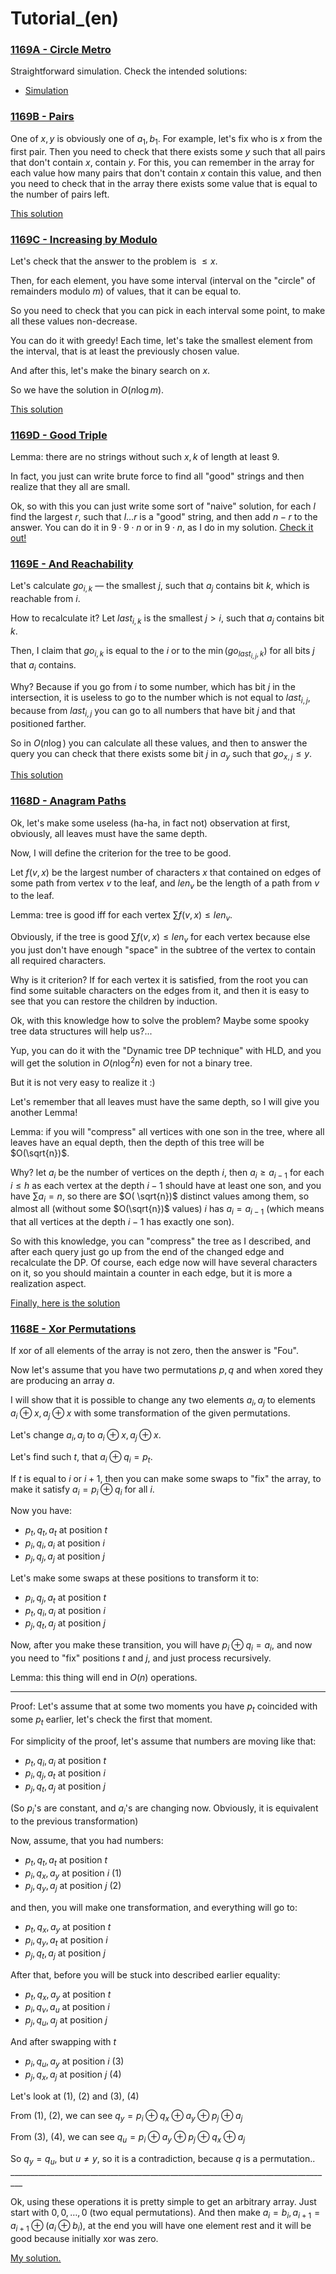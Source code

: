 # Tutorial_(en)


### [1169A - Circle Metro](../problems/A._Circle_Metro.md "Codeforces Round 562 (Div. 2)")

Straightforward simulation. Check the intended solutions:

* [Simulation](https://codeforces.com/https://pastebin.com/UwggLUZK)
 
### [1169B - Pairs](../problems/B._Pairs.md "Codeforces Round 562 (Div. 2)")

One of $x,y$ is obviously one of $a_1, b_1$. For example, let's fix who is $x$ from the first pair. Then you need to check that there exists some $y$ such that all pairs that don't contain $x$, contain $y$. For this, you can remember in the array for each value how many pairs that don't contain $x$ contain this value, and then you need to check that in the array there exists some value that is equal to the number of pairs left.

[This solution](https://codeforces.com/https://pastebin.com/KPM3yBCa)

 
### [1169C - Increasing by Modulo](https://codeforces.com/contest/1169/problem/C "Codeforces Round 562 (Div. 2)")

Let's check that the answer to the problem is $\leq x$.

Then, for each element, you have some interval (interval on the "circle" of remainders modulo $m$) of values, that it can be equal to.

So you need to check that you can pick in each interval some point, to make all these values non-decrease.

You can do it with greedy! Each time, let's take the smallest element from the interval, that is at least the previously chosen value.

And after this, let's make the binary search on $x$.

So we have the solution in $O(n \log m)$.

[This solution](https://codeforces.com/https://pastebin.com/dDf2JKNd)

 
### [1169D - Good Triple](https://codeforces.com/contest/1169/problem/D "Codeforces Round 562 (Div. 2)")

Lemma: there are no strings without such $x,k$ of length at least 9.

In fact, you just can write brute force to find all "good" strings and then realize that they all are small.

Ok, so with this you can just write some sort of "naive" solution, for each $l$ find the largest $r$, such that $l \ldots r$ is a "good" string, and then add $n - r$ to the answer. You can do it in $9 \cdot 9 \cdot n$ or in $9 \cdot n$, as I do in my solution. [Check it out!](https://codeforces.com/https://pastebin.com/ZJA8Y8Z5)

 
### [1169E - And Reachability](https://codeforces.com/contest/1169/problem/E "Codeforces Round 562 (Div. 2)")

Let's calculate $go_{i, k}$ — the smallest $j$, such that $a_j$ contains bit $k$, which is reachable from $i$.

How to recalculate it? Let $last_{i,k}$ is the smallest $j > i$, such that $a_j$ contains bit $k$.

Then, I claim that $go_{i,k}$ is equal to the $i$ or to the $\min{(go_{last_{i,j},k})}$ for all bits $j$ that $a_i$ contains. 

Why? Because if you go from $i$ to some number, which has bit $j$ in the intersection, it is useless to go to the number which is not equal to $last_{i,j}$, because from $last_{i,j}$ you can go to all numbers that have bit $j$ and that positioned farther.

So in $O(n \log )$ you can calculate all these values, and then to answer the query you can check that there exists some bit $j$ in $a_y$ such that $go_{x, j} \leq y$.

[This solution](https://codeforces.com/https://pastebin.com/QbQa3x4V)

 
### [1168D - Anagram Paths](https://codeforces.com/contest/1168/problem/D "Codeforces Round 562 (Div. 1)")

Ok, let's make some useless (ha-ha, in fact not) observation at first, obviously, all leaves must have the same depth.

Now, I will define the criterion for the tree to be good.

Let $f(v,x)$ be the largest number of characters $x$ that contained on edges of some path from vertex $v$ to the leaf, and $len_v$ be the length of a path from $v$ to the leaf.

Lemma: tree is good iff for each vertex $\sum{f(v,x)} \leq len_v$.

Obviously, if the tree is good $\sum{f(v,x)} \leq len_v$ for each vertex because else you just don't have enough "space" in the subtree of the vertex to contain all required characters.

Why is it criterion? If for each vertex it is satisfied, from the root you can find some suitable characters on the edges from it, and then it is easy to see that you can restore the children by induction.

Ok, with this knowledge how to solve the problem? Maybe some spooky tree data structures will help us?... 

Yup, you can do it with the "Dynamic tree DP technique" with HLD, and you will get the solution in $O(n \log^2 n)$ even for not a binary tree.

But it is not very easy to realize it :)

Let's remember that all leaves must have the same depth, so I will give you another Lemma!

Lemma: if you will "compress" all vertices with one son in the tree, where all leaves have an equal depth, then the depth of this tree will be $O(\sqrt{n})$.

Why? let $a_i$ be the number of vertices on the depth $i$, then $a_i \geq a_{i-1}$ for each $i \leq h$ as each vertex at the depth $i-1$ should have at least one son, and you have $\sum{a_i}=n$, so there are $O( \sqrt{n})$ distinct values among them, so almost all (without some $O(\sqrt{n})$ values) $i$ has $a_i = a_{i-1}$ (which means that all vertices at the depth $i-1$ has exactly one son).

So with this knowledge, you can "compress" the tree as I described, and after each query just go up from the end of the changed edge and recalculate the DP. Of course, each edge now will have several characters on it, so you should maintain a counter in each edge, but it is more a realization aspect.

[Finally, here is the solution](https://codeforces.com/https://pastebin.com/5bwnF7En)

 
### [1168E - Xor Permutations](https://codeforces.com/contest/1168/problem/E "Codeforces Round 562 (Div. 1)")

If xor of all elements of the array is not zero, then the answer is "Fou".

Now let's assume that you have two permutations $p,q$ and when xored they are producing an array $a$.

I will show that it is possible to change any two elements $a_i, a_j$ to elements $a_i \oplus x, a_j \oplus x$ with some transformation of the given permutations. 

Let's change $a_i, a_j$ to $a_i \oplus x, a_j \oplus x$.

Let's find such $t$, that $a_i \oplus q_i = p_t$.

If $t$ is equal to $i$ or $i+1$, then you can make some swaps to "fix" the array, to make it satisfy $a_i = p_i \oplus q_i$ for all $i$.

Now you have:

* $p_t, q_t, a_t$ at position $t$
* $p_i, q_i, a_i$ at position $i$
* $p_j, q_j, a_j$ at position $j$

Let's make some swaps at these positions to transform it to:

* $p_i, q_j, a_t$ at position $t$
* $p_t, q_i, a_i$ at position $i$
* $p_j, q_t, a_j$ at position $j$

Now, after you make these transition, you will have $p_i \oplus q_i = a_i$, and now you need to "fix" positions $t$ and $j$, and just process recursively.

Lemma: this thing will end in $O(n)$ operations.

______________________________________________________________________________________

Proof: Let's assume that at some two moments you have $p_t$ coincided with some $p_t$ earlier, let's check the first that moment.

For simplicity of the proof, let's assume that numbers are moving like that:

* $p_t, q_i, a_i$ at position $t$
* $p_i, q_j, a_t$ at position $i$
* $p_j, q_t, a_j$ at position $j$

(So $p_i$'s are constant, and $a_i$'s are changing now. Obviously, it is equivalent to the previous transformation)

Now, assume, that you had numbers:

* $p_t, q_t, a_t$ at position $t$
* $p_i, q_x, a_y$ at position $i$ (1)
* $p_j, q_y, a_j$ at position $j$ (2)

and then, you will make one transformation, and everything will go to:

* $p_t, q_x, a_y$ at position $t$
* $p_i, q_y, a_t$ at position $i$
* $p_j, q_t, a_j$ at position $j$

After that, before you will be stuck into described earlier equality:

* $p_t, q_x, a_y$ at position $t$
* $p_i, q_v, a_u$ at position $i$
* $p_j, q_u, a_j$ at position $j$

And after swapping with $t$

* $p_i, q_u, a_y$ at position $i$ (3)
* $p_j, q_x, a_j$ at position $j$ (4)

Let's look at (1), (2) and (3), (4)

From (1), (2), we can see $q_y = p_i \oplus q_x \oplus a_y \oplus p_j \oplus a_j$

From (3), (4), we can see $q_u = p_i \oplus a_y \oplus p_j \oplus q_x \oplus a_j$

So $q_y = q_u$, but $u \neq y$, so it is a contradiction, because $q$ is a permutation.. _________________________________________________________________________________

Ok, using these operations it is pretty simple to get an arbitrary array. Just start with $0,0,\ldots,0$ (two equal permutations). And then make $a_i = b_i, a_{i+1} = a_{i+1} \oplus (a_i \oplus b_i)$, at the end you will have one element rest and it will be good because initially xor was zero.

[My solution.](https://codeforces.com/https://pastebin.com/S310JdDa)

